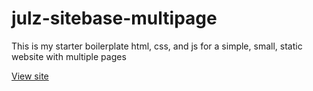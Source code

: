 # julz-sitebase-multipage
This is my starter boilerplate html, css, and js for a simple, small, static website with multiple pages

[View site](https://julzvision.github.io/julz-sitebase-multipage)